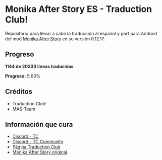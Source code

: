 # Monika After Story ES - Traduction Club!

Repositorio para llevar a cabo la traducción al español y port para Android del mod [Monika After Story](https://github.com/Monika-After-Story/MonikaModDev) en su versión 0.12.17.

## Progreso
<!-- PROGRESO_TRADUCCION_START -->
**1144 de 20333 líneas traducidas**

**Progreso:** 5.63%
<!-- PROGRESO_TRADUCCION_END -->

## Créditos

- Traduction Club!
- MAS-Team

## Información que cura

- [Discord - TC](https://discord.gg/usKs37Sh5S)
- [Discord - TC Community](https://discord.gg/dc77s6aMHU)
- [Página Traduction Club](https://traduction-club.live/)
- [Monika After Story original](https://github.com/Monika-After-Story/MonikaModDev)